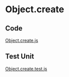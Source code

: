 # Object.create
## Code
[Object.create.js](./index.js)
## Test Unit
[Object.create.test.js](./index.test.js)